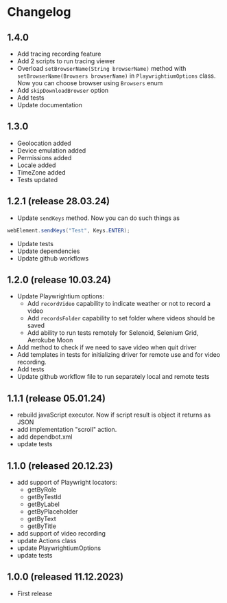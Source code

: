 # Changelog

## 1.4.0
* Add tracing recording feature
* Add 2 scripts to run tracing viewer
* Overload `setBrowserName(String browserName)` method with `setBrowserName(Browsers browserName)` 
in `PlaywrightiumOptions` class. Now you can choose browser using `Browsers` enum
* Add `skipDownloadBrowser` option
* Add tests
* Update documentation

## 1.3.0
* Geolocation added
* Device emulation added
* Permissions added
* Locale added
* TimeZone added
* Tests updated

## 1.2.1 (release 28.03.24)
* Update `sendKeys` method. Now you can do such things as  
```java
webElement.sendKeys("Test", Keys.ENTER);
```
* Update tests
* Update dependencies
* Update github workflows

## 1.2.0 (release 10.03.24)
* Update Playwrightium options:
  * Add `recordVideo` capability to indicate weather or not to record a video
  * Add `recordsFolder` capability to set folder where videos should be saved
  * Add ability to run tests remotely for Selenoid, Selenium Grid, Aerokube Moon
* Add method to check if we need to save video when quit driver
* Add templates in tests for initializing driver for remote use and for video recording.
* Add tests
* Update github workflow file to run separately local and remote tests

## 1.1.1 (release 05.01.24)
* rebuild javaScript executor. Now if script result is object it returns as JSON
* add implementation "scroll" action. 
* add dependbot.xml
* update tests

## 1.1.0 (released 20.12.23)
* add support of Playwright locators:
  * getByRole
  * getByTestId
  * getByLabel
  * getByPlaceholder
  * getByText
  * getByTitle
* add support of video recording
* update Actions class
* update PlaywrightiumOptions
* update tests

## 1.0.0 (released 11.12.2023)
* First release